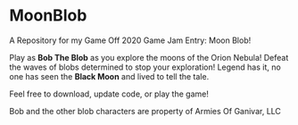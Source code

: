 # MoonBlob
A Repository for my Game Off 2020 Game Jam Entry: Moon Blob!

Play as <b>Bob The Blob</b> as you explore the moons of the Orion Nebula! Defeat the waves of blobs determined to stop your exploration! Legend has it, no one has seen the <b>Black Moon</b> and lived to tell the tale.

Feel free to download, update code, or play the game! 

Bob and the other blob characters are property of Armies Of Ganivar, LLC
